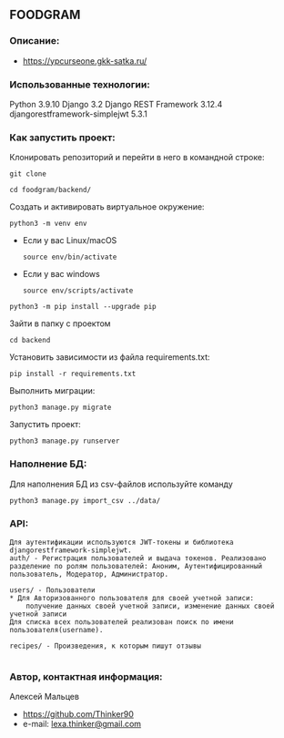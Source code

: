 ## FOODGRAM

### Описание:

* https://ypcurseone.gkk-satka.ru/


### Использованные технологии:

Python 3.9.10
Django 3.2
Django REST Framework 3.12.4
djangorestframework-simplejwt 5.3.1


### Как запустить проект:

Клонировать репозиторий и перейти в него в командной строке:

```
git clone 
```

```
cd foodgram/backend/
```

Cоздать и активировать виртуальное окружение:

```
python3 -m venv env
```

* Если у вас Linux/macOS

    ```
    source env/bin/activate
    ```

* Если у вас windows

    ```
    source env/scripts/activate
    ```

```
python3 -m pip install --upgrade pip
```

Зайти в папку с проектом

```
cd backend
```

Установить зависимости из файла requirements.txt:

```
pip install -r requirements.txt
```

Выполнить миграции:

```
python3 manage.py migrate
```

Запустить проект:

```
python3 manage.py runserver
```

### Наполнение БД:

Для наполнения БД из csv-файлов используйте команду
```
python3 manage.py import_csv ../data/
```


### API:


```
Для аутентификации используются JWT-токены и библиотека djangorestframework-simplejwt.
auth/ - Регистрация пользователей и выдача токенов. Реализовано разделение по ролям пользователей: Аноним, Аутентифицированный пользователь, Модератор, Администратор.
```

```
users/ - Пользователи
* Для Авторизованного пользователя для своей учетной записи:
    получение данных своей учетной записи, изменение данных своей учетной записи
Для списка всех пользователей реализован поиск по имени пользователя(username).
```

```
recipes/ - Произведения, к которым пишут отзывы
 
```

### Автор, контактная информация:

Алексей Мальцев
* https://github.com/Thinker90
* e-mail: lexa.thinker@gmail.com


